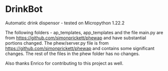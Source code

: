 # DrinkBot
Automatic drink dispensor - 
tested on Micropython 1.22.2

The following folders - ap_templates, app_templates and the file main.py are from https://github.com/simonprickett/phewap and have substantial portions changed.
The phew/server.py file is from https://github.com/simonprickett/phewap and contains some significant changes. The rest of the files in the phew folder has no changes. 

Also thanks Enrico for contributing to this project as well. 



